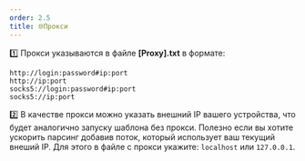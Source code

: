 ```yaml
---
order: 2.5
title: 🌐Прокси
---
```


1️⃣ Прокси указываются в файле **\[Proxy\].txt** в формате:

```
http://login:password#ip:port
http://ip:port
socks5://login:password#ip:port
socks5://ip:port
```

2️⃣ В качестве прокси можно указать внешний IP вашего устройства, что будет аналогично запуску шаблона без прокси. Полезно если вы хотите ускорить парсинг добавив поток, который использует ваш текущий внеший IP. Для этого в файле с прокси укажите: `localhost` или `127.0.0.1`.